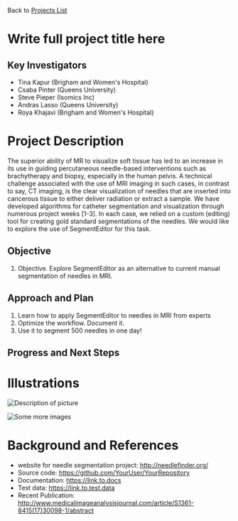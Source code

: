 Back to [Projects List](../../README.md#ProjectsList)

# Write full project title here

## Key Investigators

- Tina Kapur (Brigham and Women's Hospital)
- Csaba Pinter (Queens University)
- Steve Pieper (Isomics Inc)
- Andras Lasso (Queens University)
- Roya Khajavi (Brigham and Women's Hospital)


# Project Description

The superior ability of MR to visualize soft tissue has led to an increase in its use  in guiding percutaneous needle-based interventions such as brachytherapy and biopsy, especially in the human pelvis. A technical challenge associated with the use of MRI imaging in such cases, in contrast to say, CT imaging, is the clear visualization of needles that are inserted into cancerous tissue to either deliver radiation or extract a sample. We have developed algorithms for catheter segmentation and visualization through numerous project weeks [1-3]. In each case, we relied on a custom (editing) tool for creating gold standard segmentations of the needles.  We would like to explore the use of SegmentEditor for this task.  

## Objective

1. Objective. Explore SegmentEditor as an alternative to current manual segmentation of needles in MRI. 

## Approach and Plan

1. Learn how to apply SegmentEditor to  needles in MRI from experts
1. Optimize the workflow. Document it.
1. Use it to segment 500 needles in one day!

## Progress and Next Steps

<!--Describe progress and next steps in a few bullet points as you are making progress.-->

# Illustrations

<!--Add pictures and links to videos that demonstrate what has been accomplished.-->

![Description of picture](Example2.jpg)

![Some more images](Example2.jpg)

# Background and References

<!--Use this space for information that may help people better understand your project, like links to papers, source code, or data.-->

- website for needle segmentation project: http://needlefinder.org/
- Source code: https://github.com/YourUser/YourRepository
- Documentation: https://link.to.docs
- Test data: https://link.to.test.data
- Recent Publication: http://www.medicalimageanalysisjournal.com/article/S1361-8415(17)30098-1/abstract

